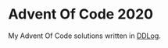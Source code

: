 # Advent Of Code 2020

My Advent Of Code solutions written in [DDLog](https://github.com/vmware/differential-datalog).
